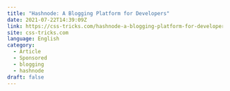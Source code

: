 ```yaml
---
title: "Hashnode: A Blogging Platform for Developers"
date: 2021-07-22T14:39:09Z
link: https://css-tricks.com/hashnode-a-blogging-platform-for-developers/?utm_medium=RSS&utm_source=news.12bit.vn
site: css-tricks.com
language: English
category:
  - Article
  - Sponsored
  - blogging
  - hashnode
draft: false
---
```

